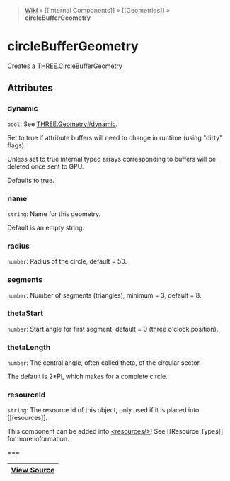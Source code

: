 > [Wiki](Home) » [[Internal Components]] » [[Geometries]] » **circleBufferGeometry**

# circleBufferGeometry

Creates a [THREE.CircleBufferGeometry](http://threejs.org/docs/#Reference/Extras.Geometries/CircleBufferGeometry)

## Attributes
### dynamic
``` bool ```: See [THREE.Geometry#dynamic](http://threejs.org/docs/#Reference/Core/Geometry.dynamic).

Set to true if attribute buffers will need to change in runtime (using "dirty" flags).

Unless set to true internal typed arrays corresponding to buffers will be deleted once sent to GPU.

Defaults to true.

### name
``` string ```: Name for this geometry.

Default is an empty string.

### radius
``` number ```: Radius of the circle, default = 50.

### segments
``` number ```: Number of segments (triangles), minimum = 3, default = 8.

### thetaStart
``` number ```: Start angle for first segment, default = 0 (three o'clock position).

### thetaLength
``` number ```: The central angle, often called theta, of the circular sector.

The default is 2*Pi, which makes for a complete circle.

### resourceId
``` string ```: The resource id of this object, only used if it is placed into [[resources]].

This component can be added into [&lt;resources/&gt;](resources)! See [[Resource Types]] for more information.

===

|**[View Source](../blob/master/src/lib/descriptors/Geometry/CircleBufferGeometryDescriptor.js)**|
 ---|
